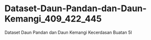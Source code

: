 # Dataset-Daun-Pandan-dan-Daun-Kemangi_409_422_445
Dataset Daun Pandan dan Daun Kemangi Kecerdasan Buatan 5I
